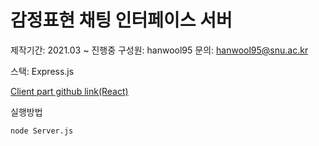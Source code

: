 # 감정표현 채팅 인터페이스 서버

제작기간: 2021.03 ~ 진행중
구성원: hanwool95
문의: hanwool95@snu.ac.kr

스택: Express.js

<a href="https://github.com/hanwool95/FontChanger-EmotionChat-Client">Client part github link(React)</a>

실행방법

~~~
node Server.js
~~~

